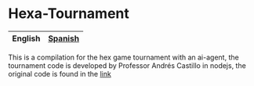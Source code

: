 # Hexa-Tournament

| English | [Spanish](https://github.com/orlandc/hexa-tournament/blob/master/LEEME.md) |
| :---    |                                                                     -----: |

This is a compilation for the hex game tournament with an ai-agent, the tournament code is developed by Professor Andrés Castillo in nodejs, the original code is found in the [link](https://github.com/andcastillo/ai-hex)
